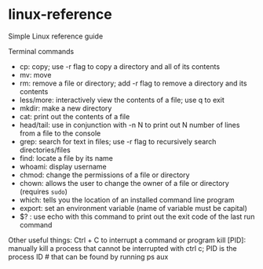 # linux-reference
Simple Linux reference guide

Terminal commands
* cp: copy; use -r flag to copy a directory and all of its contents
* mv: move
* rm: remove a file or directory; add -r flag to remove a directory and its contents
* less/more: interactively view the contents of a file; use q to exit
* mkdir: make a new directory
* cat: print out the contents of a file
* head/tail: use in conjunction with -n N to print out N number of lines from a file to the console
* grep: search for text in files; use -r flag to recursively search directories/files
* find: locate a file by its name
* whoami: display username
* chmod: change the permissions of a file or directory
* chown: allows the user to change the owner of a file or directory (requires `sudo`)
* which: tells you the location of an installed command line program
* export: set an environment variable (name of variable must be capital)
* $? : use echo with this command to print out the exit code of the last run command

Other useful things:
Ctrl + C to interrupt a command or program
kill [PID]: manually kill a process that cannot be interrupted with ctrl c; PID is the process ID # that can be found by running ps aux
